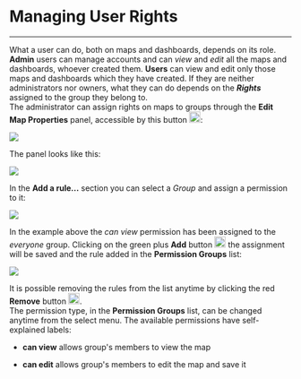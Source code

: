 # Managing User Rights
----------------------
What a user can do, both on maps and dashboards, depends on its role.
<br>
**Admin** users can manage accounts and can *view* and *edit* all the maps and dashboards, whoever created them.
**Users** can view and edit only those maps and dashboards which they have created. If they are neither administrators nor owners, what they can do depends on the ***Rights*** assigned to the group they belong to.
<br>
The administrator can assign rights on maps to groups through the **Edit Map Properties** panel, accessible by this button <img src="../img/edit-map-properties-icon.jpg" style="width:20px;height:20px" />:

<img src="../img/edit-map-properties-map.jpg" style="max-width:350px;"/>

The panel looks like this:

<img src="../img/edit-map-properties-panel.jpg" style="max-width:350px;"/>

In the **Add a rule...** section you can select a *Group* and assign a permission to it:

<img src="../img/select-rule-for-groups.jpg" style="max-width:350px;"/>

In the example above the *can view* permission has been assigned to the *everyone* group. Clicking on the green plus **Add** button <img src="../img/add-rule-icon.jpg" style="width:20px;height:20px" /> the assignment will be saved and the rule added in the **Permission Groups** list:

<img src="../img/permission-rule-added.jpg" style="max-width:350px;"/>

It is possible removing the rules from the list anytime by clicking the red **Remove** button <img src="../img/remove-rule-icon.jpg" style="width:20px;height:20px" />.
<br>
The permission type, in the **Permission Groups** list, can be changed anytime from the select menu.
The available permissions have self-explained labels:

* **can view** allows group's members to view the map

* **can edit** allows group's members to edit the map and save it
